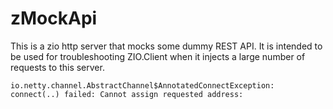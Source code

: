 # zMockApi
This is a zio http server that mocks some dummy REST API. It is intended to be used for troubleshooting ZIO.Client when
it injects a large number of requests to this server.

`
io.netty.channel.AbstractChannel$AnnotatedConnectException: connect(..) failed: Cannot assign requested address:
`
